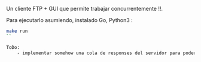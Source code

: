 Un cliente FTP + GUI que permite trabajar concurrentemente !!. 

Para ejecutarlo asumiendo, instalado Go, Python3 :

```bash
make run
``

ToDo:
    - implementar somehow una cola de responses del servidor para poder en el GUI tener un mejor STATUS, por ejemplo cuando se descarga un directorio saber cuantos archivos ya se han descargado, por ejemplo.
